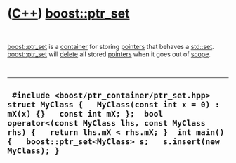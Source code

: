 



 

 

 

 

 

([C++](Cpp.htm)) [boost::ptr\_set](CppPtr_set.htm)
==================================================

 

[boost::ptr\_set](CppPtr_set.htm) is a [container](CppContainer.htm) for
storing [pointers](CppPointer.htm) that behaves a
[std::set](CppSet.htm). [boost::ptr\_set](CppPtr_set.htm) will
[delete](CppDelete.htm) all stored [pointers](CppPointer.htm) when it
goes out of [scope](CppScope.htm).

 

  ------------------------------------------------------------------------------------------------------------------------------------------------------------------------------------------------------------------------------------------------------------------------------------
  ` #include <boost/ptr_container/ptr_set.hpp>  struct MyClass {   MyClass(const int x = 0) : mX(x) {}   const int mX; };  bool operator<(const MyClass lhs, const MyClass rhs) {   return lhs.mX < rhs.mX; }  int main() {   boost::ptr_set<MyClass> s;   s.insert(new MyClass); }`
  ------------------------------------------------------------------------------------------------------------------------------------------------------------------------------------------------------------------------------------------------------------------------------------

 

 

 

 

 





 



